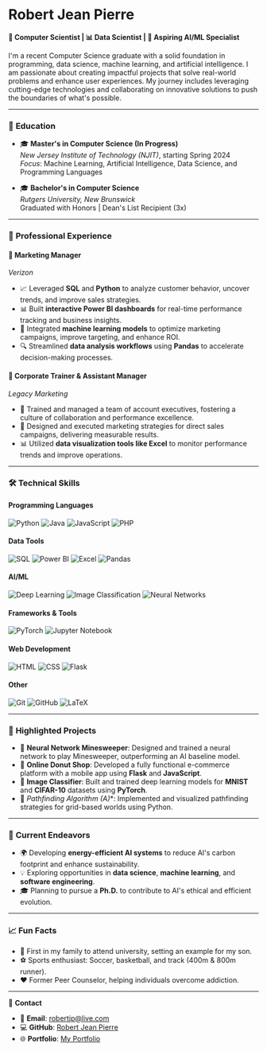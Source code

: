 # Robert Jean Pierre
**🚀 Computer Scientist | 📊 Data Scientist | 🤖 Aspiring AI/ML Specialist**

I'm a recent Computer Science graduate with a solid foundation in programming, data science, machine learning, and artificial intelligence. I am passionate about creating impactful projects that solve real-world problems and enhance user experiences. My journey includes leveraging cutting-edge technologies and collaborating on innovative solutions to push the boundaries of what's possible.

---

### 🏫 **Education**
- 🎓 **Master's in Computer Science (In Progress)**  
  *New Jersey Institute of Technology (NJIT)*, starting Spring 2024  
  *Focus*: Machine Learning, Artificial Intelligence, Data Science, and Programming Languages

- 🎓 **Bachelor's in Computer Science**  
  *Rutgers University, New Brunswick*  
  Graduated with Honors | Dean's List Recipient (3x)

---

### 💼 **Professional Experience**
#### 📌 **Marketing Manager**  
*Verizon*  
- 📈 Leveraged **SQL** and **Python** to analyze customer behavior, uncover trends, and improve sales strategies.  
- 📊 Built **interactive Power BI dashboards** for real-time performance tracking and business insights.  
- 🤖 Integrated **machine learning models** to optimize marketing campaigns, improve targeting, and enhance ROI.  
- 🔍 Streamlined **data analysis workflows** using **Pandas** to accelerate decision-making processes.

#### 📌 **Corporate Trainer & Assistant Manager**  
*Legacy Marketing*  
- 🌟 Trained and managed a team of account executives, fostering a culture of collaboration and performance excellence.  
- 🎯 Designed and executed marketing strategies for direct sales campaigns, delivering measurable results.  
- 📊 Utilized **data visualization tools like Excel** to monitor performance trends and improve operations.  

---

### 🛠️ **Technical Skills**

#### **Programming Languages**
![Python](https://img.shields.io/badge/Python-3776AB?style=for-the-badge&logo=python&logoColor=white)
![Java](https://img.shields.io/badge/Java-007396?style=for-the-badge&logo=java&logoColor=white)
![JavaScript](https://img.shields.io/badge/JavaScript-F7DF1E?style=for-the-badge&logo=javascript&logoColor=black)
![PHP](https://img.shields.io/badge/PHP-777BB4?style=for-the-badge&logo=php&logoColor=white)

#### **Data Tools**
![SQL](https://img.shields.io/badge/SQL-336791?style=for-the-badge&logo=postgresql&logoColor=white)
![Power BI](https://img.shields.io/badge/Power_BI-F2C811?style=for-the-badge&logo=powerbi&logoColor=black)
![Excel](https://img.shields.io/badge/Excel-217346?style=for-the-badge&logo=microsoft-excel&logoColor=white)
![Pandas](https://img.shields.io/badge/Pandas-150458?style=for-the-badge&logo=pandas&logoColor=white)

#### **AI/ML**
![Deep Learning](https://img.shields.io/badge/Deep_Learning-FF6F00?style=for-the-badge&logo=tensorflow&logoColor=white)
![Image Classification](https://img.shields.io/badge/Image_Classification-0769AD?style=for-the-badge&logo=opencv&logoColor=white)
![Neural Networks](https://img.shields.io/badge/Neural_Networks-563D7C?style=for-the-badge&logo=pytorch&logoColor=white)

#### **Frameworks & Tools**
![PyTorch](https://img.shields.io/badge/PyTorch-EE4C2C?style=for-the-badge&logo=pytorch&logoColor=white)
![Jupyter Notebook](https://img.shields.io/badge/Jupyter_Notebook-F37626?style=for-the-badge&logo=jupyter&logoColor=white)

#### **Web Development**
![HTML](https://img.shields.io/badge/HTML-E34F26?style=for-the-badge&logo=html5&logoColor=white)
![CSS](https://img.shields.io/badge/CSS-1572B6?style=for-the-badge&logo=css3&logoColor=white)
![Flask](https://img.shields.io/badge/Flask-000000?style=for-the-badge&logo=flask&logoColor=white)

#### **Other**
![Git](https://img.shields.io/badge/Git-F05032?style=for-the-badge&logo=git&logoColor=white)
![GitHub](https://img.shields.io/badge/GitHub-181717?style=for-the-badge&logo=github&logoColor=white)
![LaTeX](https://img.shields.io/badge/LaTeX-008080?style=for-the-badge&logo=latex&logoColor=white)

---

### 📂 **Highlighted Projects**
- 🚀 **Neural Network Minesweeper**: Designed and trained a neural network to play Minesweeper, outperforming an AI baseline model.  
- 🛒 **Online Donut Shop**: Developed a fully functional e-commerce platform with a mobile app using **Flask** and **JavaScript**.  
- 📸 **Image Classifier**: Built and trained deep learning models for **MNIST** and **CIFAR-10** datasets using **PyTorch**.  
- 🧭 **Pathfinding Algorithm (A*)**: Implemented and visualized pathfinding strategies for grid-based worlds using Python.  

---

### 🌟 **Current Endeavors**
- 🌍 Developing **energy-efficient AI systems** to reduce AI's carbon footprint and enhance sustainability.  
- 💡 Exploring opportunities in **data science**, **machine learning**, and **software engineering**.  
- 🎓 Planning to pursue a **Ph.D.** to contribute to AI's ethical and efficient evolution.

---

### 📈 **Fun Facts**
- 🥇 First in my family to attend university, setting an example for my son.  
- ⚽ Sports enthusiast: Soccer, basketball, and track (400m & 800m runner).  
- ❤️ Former Peer Counselor, helping individuals overcome addiction.

---

📧 **Contact**  
- 📩 **Email**: [robertjp@live.com](mailto:robertjp@live.com)  
- 💻 **GitHub**: [Robert Jean Pierre](https://github.com/rpmjp)  
- 🌐 **Portfolio**: [My Portfolio](#)

